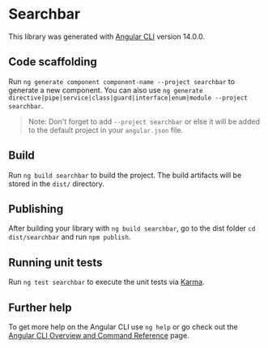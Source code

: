 # Searchbar

This library was generated with [Angular CLI](https://github.com/angular/angular-cli) version 14.0.0.

## Code scaffolding

Run `ng generate component component-name --project searchbar` to generate a new component. You can also use `ng generate directive|pipe|service|class|guard|interface|enum|module --project searchbar`.
> Note: Don't forget to add `--project searchbar` or else it will be added to the default project in your `angular.json` file. 

## Build

Run `ng build searchbar` to build the project. The build artifacts will be stored in the `dist/` directory.

## Publishing

After building your library with `ng build searchbar`, go to the dist folder `cd dist/searchbar` and run `npm publish`.

## Running unit tests

Run `ng test searchbar` to execute the unit tests via [Karma](https://karma-runner.github.io).

## Further help

To get more help on the Angular CLI use `ng help` or go check out the [Angular CLI Overview and Command Reference](https://angular.io/cli) page.
